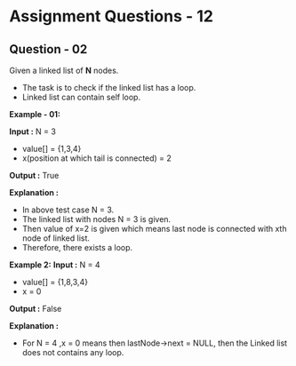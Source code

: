 # **Assignment Questions - 12**
## **Question - 02**

Given a linked list of **N** nodes. 
- The task is to check if the linked list has a loop. 
- Linked list can contain self loop.

**Example - 01:**

**Input :** N = 3
- value[] = {1,3,4}
- x(position at which tail is connected) = 2

**Output :** True

**Explanation :**
- In above test case N = 3.
- The linked list with nodes N = 3 is given. 
- Then value of x=2 is given which means last node is connected with xth node of linked list. 
- Therefore, there exists a loop.

**Example 2:**
**Input :** N = 4
- value[] = {1,8,3,4}
- x = 0

**Output :** False

**Explanation :** 
- For N = 4 ,x = 0 means then lastNode->next = NULL, then the Linked list does not contains
any loop.